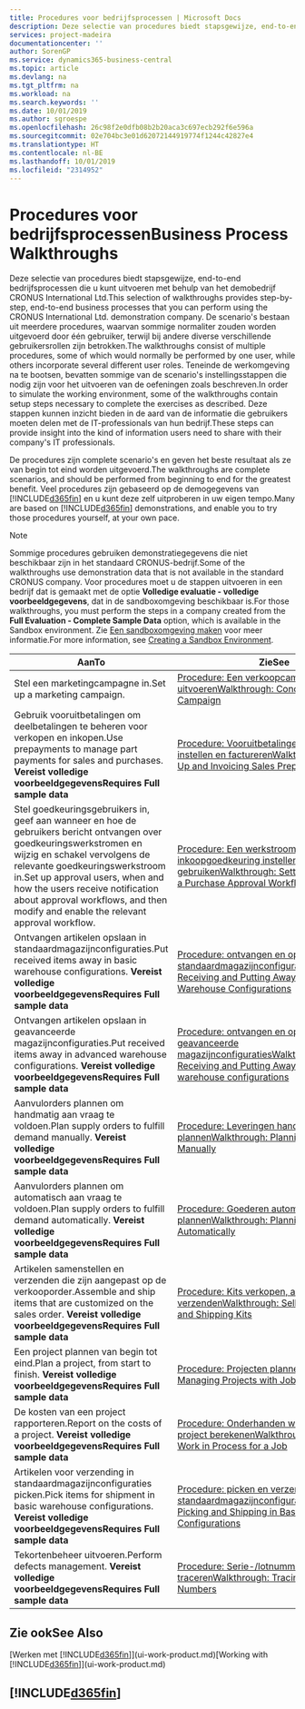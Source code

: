 ```yaml
---
title: Procedures voor bedrijfsprocessen | Microsoft Docs
description: Deze selectie van procedures biedt stapsgewijze, end-to-end bedrijfsprocessen die u kunt uitvoeren met behulp van het demobedrijf CRONUS International Ltd. De scenario's bestaan uit meerdere procedures, waarvan sommige normaliter zouden worden uitgevoerd door één gebruiker, terwijl bij andere diverse verschillende gebruikersrollen zijn betrokken. Teneinde de werkomgeving na te bootsen, bevatten sommige van de scenario's instellingsstappen die nodig zijn voor het uitvoeren van de oefeningen zoals beschreven. Deze stappen kunnen inzicht bieden in de aard van de informatie die gebruikers moeten delen met de IT-professionals van hun bedrijf.
services: project-madeira
documentationcenter: ''
author: SorenGP
ms.service: dynamics365-business-central
ms.topic: article
ms.devlang: na
ms.tgt_pltfrm: na
ms.workload: na
ms.search.keywords: ''
ms.date: 10/01/2019
ms.author: sgroespe
ms.openlocfilehash: 26c98f2e0dfb08b2b20aca3c697ecb292f6e596a
ms.sourcegitcommit: 02e704bc3e01d62072144919774f1244c42827e4
ms.translationtype: HT
ms.contentlocale: nl-BE
ms.lasthandoff: 10/01/2019
ms.locfileid: "2314952"
---
```

# <a name="business-process-walkthroughs"></a><span data-ttu-id="09978-106">Procedures voor bedrijfsprocessen</span><span class="sxs-lookup"><span data-stu-id="09978-106">Business Process Walkthroughs</span></span>
<span data-ttu-id="09978-107">Deze selectie van procedures biedt stapsgewijze, end-to-end bedrijfsprocessen die u kunt uitvoeren met behulp van het demobedrijf CRONUS International Ltd.</span><span class="sxs-lookup"><span data-stu-id="09978-107">This selection of walkthroughs provides step-by-step, end-to-end business processes that you can perform using the CRONUS International Ltd. demonstration company.</span></span> <span data-ttu-id="09978-108">De scenario's bestaan uit meerdere procedures, waarvan sommige normaliter zouden worden uitgevoerd door één gebruiker, terwijl bij andere diverse verschillende gebruikersrollen zijn betrokken.</span><span class="sxs-lookup"><span data-stu-id="09978-108">The walkthroughs consist of multiple procedures, some of which would normally be performed by one user, while others incorporate several different user roles.</span></span> <span data-ttu-id="09978-109">Teneinde de werkomgeving na te bootsen, bevatten sommige van de scenario's instellingsstappen die nodig zijn voor het uitvoeren van de oefeningen zoals beschreven.</span><span class="sxs-lookup"><span data-stu-id="09978-109">In order to simulate the working environment, some of the walkthroughs contain setup steps necessary to complete the exercises as described.</span></span> <span data-ttu-id="09978-110">Deze stappen kunnen inzicht bieden in de aard van de informatie die gebruikers moeten delen met de IT-professionals van hun bedrijf.</span><span class="sxs-lookup"><span data-stu-id="09978-110">These steps can provide insight into the kind of information users need to share with their company's IT professionals.</span></span>  

 <span data-ttu-id="09978-111">De procedures zijn complete scenario's en geven het beste resultaat als ze van begin tot eind worden uitgevoerd.</span><span class="sxs-lookup"><span data-stu-id="09978-111">The walkthroughs are complete scenarios, and should be performed from beginning to end for the greatest benefit.</span></span> <span data-ttu-id="09978-112">Veel procedures zijn gebaseerd op de demogegevens van [!INCLUDE[d365fin](includes/d365fin_md.md)] en u kunt deze zelf uitproberen in uw eigen tempo.</span><span class="sxs-lookup"><span data-stu-id="09978-112">Many are based on [!INCLUDE[d365fin](includes/d365fin_md.md)] demonstrations, and enable you to try those procedures yourself, at your own pace.</span></span>  

> [!NOTE]
> <span data-ttu-id="09978-113">Sommige procedures gebruiken demonstratiegegevens die niet beschikbaar zijn in het standaard CRONUS-bedrijf.</span><span class="sxs-lookup"><span data-stu-id="09978-113">Some of the walkthroughs use demonstration data that is not available in the standard CRONUS company.</span></span> <span data-ttu-id="09978-114">Voor procedures moet u de stappen uitvoeren in een bedrijf dat is gemaakt met de optie **Volledige evaluatie - volledige voorbeeldgegevens**, dat in de sandboxomgeving beschikbaar is.</span><span class="sxs-lookup"><span data-stu-id="09978-114">For those walkthroughs, you must perform the steps in a company created from the **Full Evaluation - Complete Sample Data** option, which is available in the Sandbox environment.</span></span> <span data-ttu-id="09978-115">Zie [Een sandboxomgeving maken](across-how-create-sandbox-environment.md) voor meer informatie.</span><span class="sxs-lookup"><span data-stu-id="09978-115">For more information, see [Creating a Sandbox Environment](across-how-create-sandbox-environment.md).</span></span>

|<span data-ttu-id="09978-116">Aan</span><span class="sxs-lookup"><span data-stu-id="09978-116">To</span></span>|<span data-ttu-id="09978-117">Zie</span><span class="sxs-lookup"><span data-stu-id="09978-117">See</span></span>|  
|--------|---------|  
|<span data-ttu-id="09978-118">Stel een marketingcampagne in.</span><span class="sxs-lookup"><span data-stu-id="09978-118">Set up a marketing campaign.</span></span>|[<span data-ttu-id="09978-119">Procedure: Een verkoopcampagne uitvoeren</span><span class="sxs-lookup"><span data-stu-id="09978-119">Walkthrough: Conducting a Sales Campaign</span></span>](walkthrough-conducting-a-sales-campaign.md)|  
|<span data-ttu-id="09978-120">Gebruik vooruitbetalingen om deelbetalingen te beheren voor verkopen en inkopen.</span><span class="sxs-lookup"><span data-stu-id="09978-120">Use prepayments to manage part payments for sales and purchases.</span></span> <span data-ttu-id="09978-121">**Vereist volledige voorbeeldgegevens**</span><span class="sxs-lookup"><span data-stu-id="09978-121">**Requires Full sample data**</span></span> |[<span data-ttu-id="09978-122">Procedure: Vooruitbetalingen verkoop instellen en factureren</span><span class="sxs-lookup"><span data-stu-id="09978-122">Walkthrough: Setting Up and Invoicing Sales Prepayments</span></span>](walkthrough-setting-up-and-invoicing-sales-prepayments.md)|  
|<span data-ttu-id="09978-123">Stel goedkeuringsgebruikers in, geef aan wanneer en hoe de gebruikers bericht ontvangen over goedkeuringswerkstromen en wijzig en schakel vervolgens de relevante goedkeuringswerkstroom in.</span><span class="sxs-lookup"><span data-stu-id="09978-123">Set up approval users, when and how the users receive notification about approval workflows, and then modify and enable the relevant approval workflow.</span></span>|[<span data-ttu-id="09978-124">Procedure: Een werkstroom voor inkoopgoedkeuring instellen en gebruiken</span><span class="sxs-lookup"><span data-stu-id="09978-124">Walkthrough: Setting Up and Using a Purchase Approval Workflow</span></span>](walkthrough-setting-up-and-using-a-purchase-approval-workflow.md)|  
|<span data-ttu-id="09978-125">Ontvangen artikelen opslaan in standaardmagazijnconfiguraties.</span><span class="sxs-lookup"><span data-stu-id="09978-125">Put received items away in basic warehouse configurations.</span></span> <span data-ttu-id="09978-126">**Vereist volledige voorbeeldgegevens**</span><span class="sxs-lookup"><span data-stu-id="09978-126">**Requires Full sample data**</span></span>|[<span data-ttu-id="09978-127">Procedure: ontvangen en opslaan in standaardmagazijnconfiguraties</span><span class="sxs-lookup"><span data-stu-id="09978-127">Walkthrough: Receiving and Putting Away in Basic Warehouse Configurations</span></span>](walkthrough-receiving-and-putting-away-in-basic-warehousing.md)|  
|<span data-ttu-id="09978-128">Ontvangen artikelen opslaan in geavanceerde magazijnconfiguraties.</span><span class="sxs-lookup"><span data-stu-id="09978-128">Put received items away in advanced warehouse configurations.</span></span> <span data-ttu-id="09978-129">**Vereist volledige voorbeeldgegevens**</span><span class="sxs-lookup"><span data-stu-id="09978-129">**Requires Full sample data**</span></span>|[<span data-ttu-id="09978-130">Procedure: ontvangen en opslaan in geavanceerde magazijnconfiguraties</span><span class="sxs-lookup"><span data-stu-id="09978-130">Walkthrough: Receiving and Putting Away in advanced warehouse configurations</span></span>](walkthrough-receiving-and-putting-away-in-advanced-warehousing.md)|  
|<span data-ttu-id="09978-131">Aanvulorders plannen om handmatig aan vraag te voldoen.</span><span class="sxs-lookup"><span data-stu-id="09978-131">Plan supply orders to fulfill demand manually.</span></span> <span data-ttu-id="09978-132">**Vereist volledige voorbeeldgegevens**</span><span class="sxs-lookup"><span data-stu-id="09978-132">**Requires Full sample data**</span></span>|[<span data-ttu-id="09978-133">Procedure: Leveringen handmatig plannen</span><span class="sxs-lookup"><span data-stu-id="09978-133">Walkthrough: Planning Supplies Manually</span></span>](walkthrough-planning-supplies-manually.md)|  
|<span data-ttu-id="09978-134">Aanvulorders plannen om automatisch aan vraag te voldoen.</span><span class="sxs-lookup"><span data-stu-id="09978-134">Plan supply orders to fulfill demand automatically.</span></span> <span data-ttu-id="09978-135">**Vereist volledige voorbeeldgegevens**</span><span class="sxs-lookup"><span data-stu-id="09978-135">**Requires Full sample data**</span></span>|[<span data-ttu-id="09978-136">Procedure: Goederen automatisch plannen</span><span class="sxs-lookup"><span data-stu-id="09978-136">Walkthrough: Planning Supplies Automatically</span></span>](walkthrough-planning-supplies-automatically.md)|  
|<span data-ttu-id="09978-137">Artikelen samenstellen en verzenden die zijn aangepast op de verkooporder.</span><span class="sxs-lookup"><span data-stu-id="09978-137">Assemble and ship items that are customized on the sales order.</span></span> <span data-ttu-id="09978-138">**Vereist volledige voorbeeldgegevens**</span><span class="sxs-lookup"><span data-stu-id="09978-138">**Requires Full sample data**</span></span>|[<span data-ttu-id="09978-139">Procedure: Kits verkopen, assembleren en verzenden</span><span class="sxs-lookup"><span data-stu-id="09978-139">Walkthrough: Selling, Assembling, and Shipping Kits</span></span>](walkthrough-selling-assembling-and-shipping-kits.md)|  
|<span data-ttu-id="09978-140">Een project plannen van begin tot eind.</span><span class="sxs-lookup"><span data-stu-id="09978-140">Plan a project, from start to finish.</span></span> <span data-ttu-id="09978-141">**Vereist volledige voorbeeldgegevens**</span><span class="sxs-lookup"><span data-stu-id="09978-141">**Requires Full sample data**</span></span>|[<span data-ttu-id="09978-142">Procedure: Projecten plannen</span><span class="sxs-lookup"><span data-stu-id="09978-142">Walkthrough: Managing Projects with Jobs</span></span>](walkthrough-managing-projects-with-jobs.md)|  
|<span data-ttu-id="09978-143">De kosten van een project rapporteren.</span><span class="sxs-lookup"><span data-stu-id="09978-143">Report on the costs of a project.</span></span> <span data-ttu-id="09978-144">**Vereist volledige voorbeeldgegevens**</span><span class="sxs-lookup"><span data-stu-id="09978-144">**Requires Full sample data**</span></span>|[<span data-ttu-id="09978-145">Procedure: Onderhanden werk voor een project berekenen</span><span class="sxs-lookup"><span data-stu-id="09978-145">Walkthrough: Calculating Work in Process for a Job</span></span>](walkthrough-calculating-work-in-process-for-a-job.md)|  
|<span data-ttu-id="09978-146">Artikelen voor verzending in standaardmagazijnconfiguraties picken.</span><span class="sxs-lookup"><span data-stu-id="09978-146">Pick items for shipment in basic warehouse configurations.</span></span> <span data-ttu-id="09978-147">**Vereist volledige voorbeeldgegevens**</span><span class="sxs-lookup"><span data-stu-id="09978-147">**Requires Full sample data**</span></span>|[<span data-ttu-id="09978-148">Procedure: picken en verzenden in standaardmagazijnconfiguraties</span><span class="sxs-lookup"><span data-stu-id="09978-148">Walkthrough: Picking and Shipping in Basic Warehouse Configurations</span></span>](walkthrough-picking-and-shipping-in-basic-warehousing.md)|  
|<span data-ttu-id="09978-149">Tekortenbeheer uitvoeren.</span><span class="sxs-lookup"><span data-stu-id="09978-149">Perform defects management.</span></span> <span data-ttu-id="09978-150">**Vereist volledige voorbeeldgegevens**</span><span class="sxs-lookup"><span data-stu-id="09978-150">**Requires Full sample data**</span></span>|[<span data-ttu-id="09978-151">Procedure: Serie-/lotnummers traceren</span><span class="sxs-lookup"><span data-stu-id="09978-151">Walkthrough: Tracing Serial-Lot Numbers</span></span>](walkthrough-tracing-serial-lot-numbers.md)|  

## <a name="see-also"></a><span data-ttu-id="09978-152">Zie ook</span><span class="sxs-lookup"><span data-stu-id="09978-152">See Also</span></span>
<span data-ttu-id="09978-153">[Werken met [!INCLUDE[d365fin](includes/d365fin_md.md)]](ui-work-product.md)</span><span class="sxs-lookup"><span data-stu-id="09978-153">[Working with [!INCLUDE[d365fin](includes/d365fin_md.md)]](ui-work-product.md)</span></span>  

## [!INCLUDE[d365fin](includes/free_trial_md.md)]  

